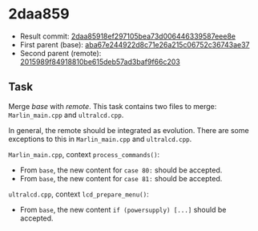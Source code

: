 # 2daa859
- Result commit: [2daa85918ef297105bea73d006446339587eee8e](https://github.com/MarlinFirmware/Marlin/commit/2daa85918ef297105bea73d006446339587eee8e)
- First parent (base): [aba67e244922d8c71e26a215c06752c36743ae37](https://github.com/MarlinFirmware/Marlin/commit/aba67e244922d8c71e26a215c06752c36743ae37)
- Second parent (remote): [2015989f84918810be615deb57ad3baf9f66c203](https://github.com/MarlinFirmware/Marlin/commit/2015989f84918810be615deb57ad3baf9f66c203)

## Task
Merge _base_ with _remote_.
This task contains two files to merge: `Marlin_main.cpp` and `ultralcd.cpp`.

In general, the remote should be integrated as evolution. There are some exceptions to this in `Marlin_main.cpp` and `ultralcd.cpp`.

`Marlin_main.cpp`, context `process_commands()`:
* From `base`, the new content for `case 80:` should be accepted.
* From `base`, the new content for `case 81:` should be accepted.

`ultralcd.cpp`, context `lcd_prepare_menu()`:
* From `base`, the new content `if (powersupply) [...]` should be accepted.
